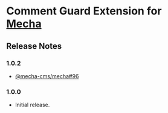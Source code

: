 Comment Guard Extension for [Mecha](https://github.com/mecha-cms/mecha)
=======================================================================

Release Notes
-------------

### 1.0.2

 - [@mecha-cms/mecha#96](https://github.com/mecha-cms/mecha/issues/96)

### 1.0.0

 - Initial release.